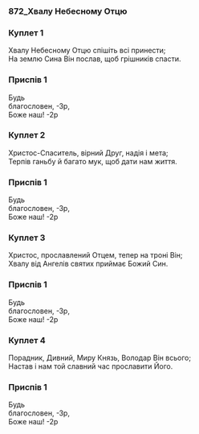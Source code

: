 ### 872_Хвалу Небесному Отцю
### Куплет 1
Хвалу Небесному Отцю спішіть всі принести; <br/>На землю Сина Він послав, щоб грішників спасти.
### Приспів 1
Будь <br/>благословен, -Зр,<br/>Боже наш! -2р
### Куплет 2
Христос-Спаситель, вірний Друг, надія і мета; <br/>Терпів ганьбу й багато мук, щоб дати нам життя.
### Приспів 1
Будь <br/>благословен, -Зр,<br/>Боже наш! -2р
### Куплет 3
Христос, прославлений Отцем, тепер на троні Він; <br/>Хвалу від Ангелів святих приймає Божий Син.
### Приспів 1
Будь <br/>благословен, -Зр,<br/>Боже наш! -2р
### Куплет 4
Порадник, Дивний, Миру Князь, Володар Він всього; <br/>Настав і нам той славний час прославити Його.
### Приспів 1
Будь <br/>благословен, -Зр,<br/>Боже наш! -2р
